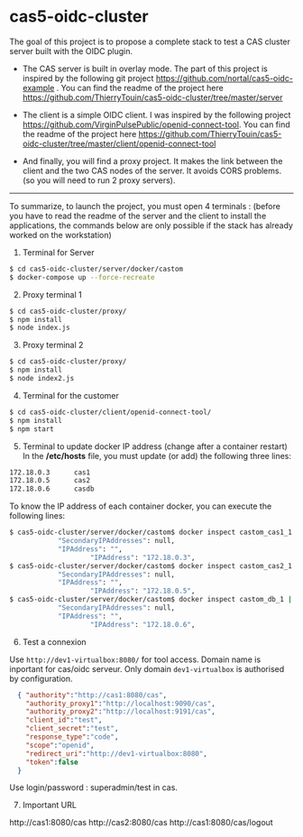 # cas5-oidc-cluster

The goal of this project is to propose a complete stack to test a CAS cluster server built with the OIDC plugin.

* The CAS server is built in overlay mode. The part of this project is inspired by the following git project https://github.com/nortal/cas5-oidc-example . You can find the readme of the project here https://github.com/ThierryTouin/cas5-oidc-cluster/tree/master/server

* The client is a simple OIDC client. I was inspired by the following project https://github.com/VirginPulsePublic/openid-connect-tool. You can find the readme of the project here https://github.com/ThierryTouin/cas5-oidc-cluster/tree/master/client/openid-connect-tool

* And finally, you will find a proxy project. It makes the link between the client and the two CAS nodes of the server. It avoids CORS problems. (so you will need to run 2 proxy servers).

***
To summarize, to launch the project, you must open 4 terminals :
(before you have to read the readme of the server and the client to install the applications, the commands below are only possible if the stack has already worked on the workstation)

1. Terminal for Server
```bash
$ cd cas5-oidc-cluster/server/docker/castom
$ docker-compose up --force-recreate
```
2. Proxy terminal 1
```bash
$ cd cas5-oidc-cluster/proxy/
$ npm install
$ node index.js
```
3. Proxy terminal 2
```bash
$ cd cas5-oidc-cluster/proxy/
$ npm install
$ node index2.js
```
4. Terminal for the customer
```bash
$ cd cas5-oidc-cluster/client/openid-connect-tool/
$ npm install
$ npm start
```

5. Terminal to update docker IP address (change after a container restart)
In the **/etc/hosts** file, you must update (or add) the following three lines:
```bash
172.18.0.3      cas1
172.18.0.5      cas2
172.18.0.6      casdb
```
To know the IP address of each container docker, you can execute the following lines:
```bash
$ cas5-oidc-cluster/server/docker/castom$ docker inspect castom_cas1_1 | grep IPAddress
            "SecondaryIPAddresses": null,
            "IPAddress": "",
                    "IPAddress": "172.18.0.3",
$ cas5-oidc-cluster/server/docker/castom$ docker inspect castom_cas2_1 | grep IPAddress
            "SecondaryIPAddresses": null,
            "IPAddress": "",
                    "IPAddress": "172.18.0.5",
$ cas5-oidc-cluster/server/docker/castom$ docker inspect castom_db_1 | grep IPAddress
            "SecondaryIPAddresses": null,
            "IPAddress": "",
                    "IPAddress": "172.18.0.6",
```


6. Test a connexion

Use `http://dev1-virtualbox:8080/` for tool access.
Domain name is inportant for cas/oidc serveur. Only domain `dev1-virtualbox` is authorised by configuration.

```json
  { "authority":"http://cas1:8080/cas",
    "authority_proxy1":"http://localhost:9090/cas",
    "authority_proxy2":"http://localhost:9191/cas",
    "client_id":"test",
    "client_secret":"test",
    "response_type":"code",
    "scope":"openid",
    "redirect_uri":"http://dev1-virtualbox:8080",
    "token":false
  }
```

Use login/password : superadmin/test in cas.


7. Important URL

http://cas1:8080/cas
http://cas2:8080/cas
http://cas1:8080/cas/logout